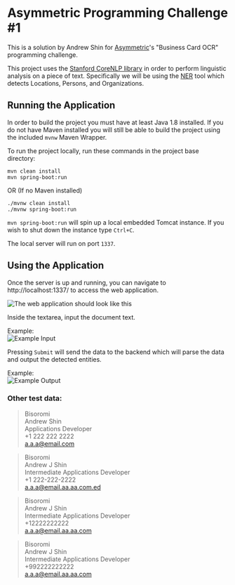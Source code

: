 # Asymmetric Programming Challenge #1

This is a solution by Andrew Shin for [Asymmetric](https://asymmetrik.com/programming-challenges/)'s "Business Card OCR"   programming challenge.  

 This project uses the [Stanford CoreNLP library](https://stanfordnlp.github.io/CoreNLP/) in order to perform linguistic analysis on a piece of text. Specifically we will be using the [NER](https://nlp.stanford.edu/software/CRF-NER.html) tool which detects Locations, Persons, and Organizations.

## Running the Application

In order to build the project you must have at least Java 1.8 installed. If you do not have Maven installed you will still be able to build the project using the included `mvnw` Maven Wrapper.  

To run the project locally, run these commands in the project base directory:

	mvn clean install
	mvn spring-boot:run

OR (If no Maven installed)

	./mvnw clean install
	./mvnw spring-boot:run  
  
`mvn spring-boot:run` will spin up a local embedded Tomcat instance. If you wish to shut down the instance type `Ctrl+C`.

The local server will run on port `1337`.

## Using the Application

Once the server is up and running, you can navigate to http://localhost:1337/ to access the web application. 

![The web application should look like this](https://media.discordapp.net/attachments/518289321950707713/610594008229478441/unknown.png?width=770&height=291)
  

Inside the textarea, input the document text.

Example:  
![Example Input](https://cdn.discordapp.com/attachments/518289321950707713/610594492638167048/unknown.png)

Pressing `Submit` will send the data to the backend which will parse the data and output the detected entities.

Example:  
![Example Output](https://cdn.discordapp.com/attachments/518289321950707713/610595247780790272/unknown.png)


### Other test data:

> Bisoromi  
> Andrew Shin  
> Applications Developer  
> +1 222 222 2222  
> a.a.a@email.com  

> Bisoromi   
> Andrew  J  Shin   
> Intermediate  Applications  Developer  
> +1  222-222-2222  
> a.a.a@email.aa.aa.com.ed  

> Bisoromi  
> Andrew  J  Shin  
> Intermediate  Applications  Developer  
> +12222222222  
> a.a.a@email.aa.aa.com  

> Bisoromi  
> Andrew  J  Shin  
> Intermediate  Applications  Developer  
> +992222222222  
> a.a.a@email.aa.aa.com  
